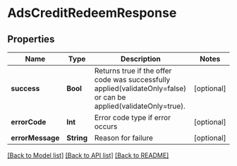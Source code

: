 # AdsCreditRedeemResponse

## Properties
Name | Type | Description | Notes
------------ | ------------- | ------------- | -------------
**success** | **Bool** | Returns true if the offer code was successfully applied(validateOnly&#x3D;false) or can be applied(validateOnly&#x3D;true). | [optional] 
**errorCode** | **Int** | Error code type if error occurs | [optional] 
**errorMessage** | **String** | Reason for failure | [optional] 

[[Back to Model list]](../README.md#documentation-for-models) [[Back to API list]](../README.md#documentation-for-api-endpoints) [[Back to README]](../README.md)


